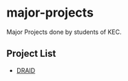 # major-projects
Major Projects done by students of KEC.

## Project List
- [DRAID](https://github.com/nhuzaa/DRAID)